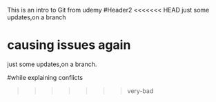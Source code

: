 This is an intro to Git from udemy
#Header2
<<<<<<< HEAD
just some updates,on a branch 

causing issues again
=======
just some updates,on a branch.

#while explaining conflicts 
>>>>>>> very-bad
